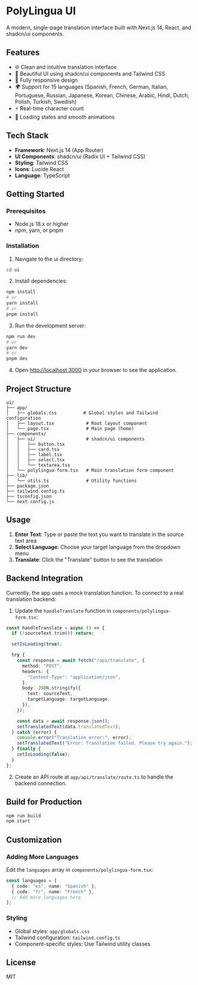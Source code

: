 # PolyLingua UI

A modern, single-page translation interface built with Next.js 14, React, and shadcn/ui components.

## Features

- 🌐 Clean and intuitive translation interface
- 🎨 Beautiful UI using shadcn/ui components and Tailwind CSS
- 📱 Fully responsive design
- 🌍 Support for 15 languages (Spanish, French, German, Italian, Portuguese, Russian, Japanese, Korean, Chinese, Arabic, Hindi, Dutch, Polish, Turkish, Swedish)
- ⚡ Real-time character count
- 🔄 Loading states and smooth animations

## Tech Stack

- **Framework**: Next.js 14 (App Router)
- **UI Components**: shadcn/ui (Radix UI + Tailwind CSS)
- **Styling**: Tailwind CSS
- **Icons**: Lucide React
- **Language**: TypeScript

## Getting Started

### Prerequisites

- Node.js 18.x or higher
- npm, yarn, or pnpm

### Installation

1. Navigate to the ui directory:

```bash
cd ui
```

2. Install dependencies:

```bash
npm install
# or
yarn install
# or
pnpm install
```

3. Run the development server:

```bash
npm run dev
# or
yarn dev
# or
pnpm dev
```

4. Open [http://localhost:3000](http://localhost:3000) in your browser to see the application.

## Project Structure

```
ui/
├── app/
│   ├── globals.css          # Global styles and Tailwind configuration
│   ├── layout.tsx            # Root layout component
│   └── page.tsx              # Main page (home)
├── components/
│   ├── ui/                   # shadcn/ui components
│   │   ├── button.tsx
│   │   ├── card.tsx
│   │   ├── label.tsx
│   │   ├── select.tsx
│   │   └── textarea.tsx
│   └── polylingua-form.tsx   # Main translation form component
├── lib/
│   └── utils.ts              # Utility functions
├── package.json
├── tailwind.config.ts
├── tsconfig.json
└── next.config.js
```

## Usage

1. **Enter Text**: Type or paste the text you want to translate in the source text area
2. **Select Language**: Choose your target language from the dropdown menu
3. **Translate**: Click the "Translate" button to see the translation

## Backend Integration

Currently, the app uses a mock translation function. To connect to a real translation backend:

1. Update the `handleTranslate` function in `components/polylingua-form.tsx`:

```typescript
const handleTranslate = async () => {
  if (!sourceText.trim()) return;

  setIsLoading(true);

  try {
    const response = await fetch("/api/translate", {
      method: "POST",
      headers: {
        "Content-Type": "application/json",
      },
      body: JSON.stringify({
        text: sourceText,
        targetLanguage: targetLanguage,
      }),
    });

    const data = await response.json();
    setTranslatedText(data.translatedText);
  } catch (error) {
    console.error("Translation error:", error);
    setTranslatedText("Error: Translation failed. Please try again.");
  } finally {
    setIsLoading(false);
  }
};
```

2. Create an API route at `app/api/translate/route.ts` to handle the backend connection.

## Build for Production

```bash
npm run build
npm start
```

## Customization

### Adding More Languages

Edit the `languages` array in `components/polylingua-form.tsx`:

```typescript
const languages = [
  { code: "es", name: "Spanish" },
  { code: "fr", name: "French" },
  // Add more languages here
];
```

### Styling

- Global styles: `app/globals.css`
- Tailwind configuration: `tailwind.config.ts`
- Component-specific styles: Use Tailwind utility classes

## License

MIT
